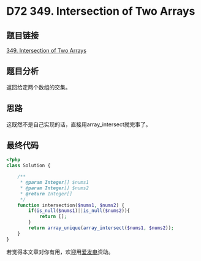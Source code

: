 # D72 349. Intersection of Two Arrays

## 题目链接

[349. Intersection of Two Arrays](https://leetcode.com/problems/intersection-of-two-arrays/)

## 题目分析

返回给定两个数组的交集。

## 思路

这既然不是自己实现的话，直接用array\_intersect就完事了。

## 最终代码

```php
<?php
class Solution {

    /**
     * @param Integer[] $nums1
     * @param Integer[] $nums2
     * @return Integer[]
     */
    function intersection($nums1, $nums2) {
        if(is_null($nums1)||is_null($nums2)){
            return [];
        }
        return array_unique(array_intersect($nums1, $nums2));
    }
}
```

若觉得本文章对你有用，欢迎用[爱发电](https://afdian.net/@skys215)资助。

